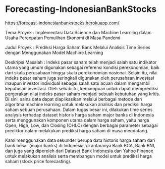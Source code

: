# Forecasting-IndonesianBankStocks

https://forecast-indonesianbankstocks.herokuapp.com/

Tema Proyek : Implementasi Data Science dan Machine Learning dalam Usaha Percepatan Pemulihan Ekonomi di Masa Pandemi

Judul Proyek : Prediksi Harga Saham Bank Melalui Analisis Time Series dengan Menggunakan Model Machine Learning

Deskripsi Masalah : Indeks pasar saham telah menjadi salah satu indikator utama yang umum digunakan sebagai referensi kondisi perekonomian, baik dari skala perusahaan hingga skala perekonomian nasional. Selain itu, nilai indeks pasar saham juga seringkali digunakan oleh perusahaan investasi maupun investor individual sebagai salah satu acuan dalam mengambil keputusan investasi. Oleh sebab itu, kemampuan untuk dapat memprediksi pergerakan nilai indeks pasar saham menjadi sebuah kebutuhan yang kritis. Di sini, sains data dapat diaplikasikan melalui berbagai metode dan algoritma machine learning untuk melakukan analisis dan prediksi harga saham sebuah perusahaan. Dalam tugas besar ini, dilakukan time series analysis terhadap dataset historis harga saham major banks di Indonesia serta menggunakan komponen utama dalam harga saham, yaitu harga Open, High, Low, dan Closing (OHLC) dengan berbagai parameter sebagai prediktor dalam melakukan prediksi harga saham di masa mendatang.

Kami menggunakan data sekunder berupa data historis harga saham dari bank besar (major banks) di Indonesia, di antaranya Bank BCA, Bank BNI, dan juga yang diperoleh dari Dataset Bank Indonesia dan Yahoo Finance untuk melakukan analisis serta membangun model untuk prediksi harga saham (stock price forecasting).
